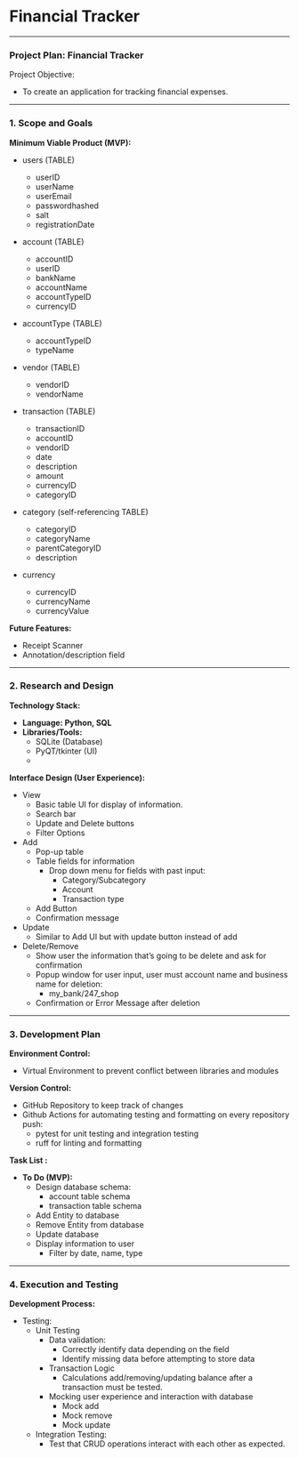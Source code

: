 # Financial Tracker

---

### **Project Plan: Financial Tracker**

Project Objective:

- To create an application for tracking financial expenses.

---

### **1. Scope and Goals**

**Minimum Viable Product (MVP):**

- users (TABLE)
    - userID
    - userName
    - userEmail
    - passwordhashed
    - salt
    - registrationDate

- account (TABLE)
    - accountID
    - userID
    - bankName 
    - accountName
    - accountTypeID
    - currencyID 

- accountType (TABLE)
    - accountTypeID
    - typeName

- vendor (TABLE)
    - vendorID 
    - vendorName 

- transaction (TABLE)
    - transactionID
    - accountID
    - vendorID
    - date 
    - description
    - amount 
    - currencyID
    - categoryID

- category (self-referencing TABLE)
    - categoryID 
    - categoryName 
    - parentCategoryID 
    - description 

- currency
    - currencyID 
    - currencyName 
    - currencyValue 

**Future Features:**

- Receipt Scanner
- Annotation/description field

---

### **2. Research and Design**

**Technology Stack:**

- **Language: Python, SQL**
- **Libraries/Tools:**
    - SQLite (Database)
    - PyQT/tkinter (UI)
    - 

**Interface Design (User Experience):**

- View
    - Basic table UI for display of information.
    - Search bar
    - Update and Delete buttons
    - Filter Options
- Add
    - Pop-up table
    - Table fields for information
        - Drop down menu for fields with past input:
            - Category/Subcategory
            - Account
            - Transaction type
    - Add Button
    - Confirmation message
- Update
    - Similar to Add UI but with update button instead of add
- Delete/Remove
    - Show user the information that’s going to be delete and ask for confirmation
    - Popup window for user input, user must account name and business name for deletion:
        - my_bank/247_shop
    - Confirmation or Error Message after deletion

---

### **3. Development Plan**

**Environment Control:**

- Virtual Environment to prevent conflict between libraries and modules

**Version Control:**

- GitHub Repository to keep track of changes
- Github Actions for automating testing and formatting on every repository push:
    - pytest for unit testing and integration testing
    - ruff for linting and formatting

**Task List :**

- **To Do (MVP):**
    - Design database schema:
        - account table schema
        - transaction table schema
    - Add Entity to database
    - Remove Entity from database
    - Update database
    - Display information to user
        - Filter by date, name, type

---

### **4. Execution and Testing**

**Development Process:**

- Testing:
    - Unit Testing
        - Data validation:
            - Correctly identify data depending on the field
            - Identify missing data before attempting to store data
        - Transaction Logic
            - Calculations add/removing/updating balance after a transaction must be tested.
        - Mocking user experience and interaction with database
            - Mock add
            - Mock remove
            - Mock update
    - Integration Testing:
        - Test that CRUD operations interact with each other as expected.
